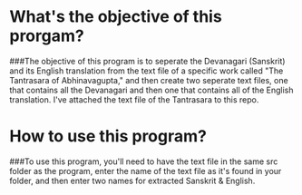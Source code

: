 # What's the objective of this prorgam?

   ###The objective of this program is to seperate the Devanagari (Sanskrit) and its English
   translation from the text file of a specific work called "The Tantrasara of Abhinavagupta,"
   and then create two seperate text files, one that contains all the Devanagari and then one
   that contains all of the English translation. I've attached the text file of the Tantrasara
   to this repo.

# How to use this program?
   
   ###To use this program, you'll need to have the text file in the same src folder as the program,
   enter the name of the text file as it's found in your folder, and then enter two names for extracted
   Sanskrit & English.


